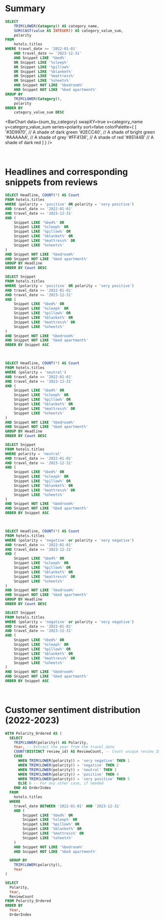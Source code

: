 

# Summary

```sql sum_by_category
SELECT
    TRIM(LOWER(Category)) AS category_name,
    SUM(CAST(value AS INTEGER)) AS category_value_sum,
    polarity
FROM
    hotels.titles
WHERE travel_date >= '2022-01-01' 
    AND travel_date <= '2023-12-31' 
    AND Snippet LIKE '%bed%'
    OR Snippet LIKE '%sleep%'
    OR Snippet LIKE '%pillow%'
    OR Snippet LIKE '%blanket%'
    OR Snippet LIKE '%mattress%'
    OR Snippet LIKE '%sheets%'
    AND Snippet NOT LIKE '%bedroom%'
    AND Snippet NOT LIKE '%bed apartment%'
GROUP BY
    TRIM(LOWER(Category)),
    polarity
ORDER BY
    category_value_sum DESC
```

<BarChart 
    data={sum_by_category} 
    swapXY=true 
    x=category_name 
    y=category_value_sum 
    series=polarity
    sort=false
    colorPalette={
        [
        '#3D9970',  // A shade of dark green
        '#2ECC40',      // A shade of bright green
        '#AAAAAA',       // A shade of grey
        '#FF4136',      // A shade of red
        '#85144B'  // A shade of dark red
        ]
    }
/>

<br>

# Headlines and corresponding snippets from reviews

```sql positive_headlines
SELECT Headline, COUNT(*) AS Count
FROM hotels.titles
WHERE (polarity = 'positive' OR polarity = 'very positive')
AND travel_date >= '2022-01-01' 
AND travel_date <= '2023-12-31'
AND (
    Snippet LIKE '%bed%' OR  
    Snippet LIKE '%sleep%' OR
    Snippet LIKE '%pillow%' OR
    Snippet LIKE '%blanket%' OR
    Snippet LIKE '%mattress%' OR
    Snippet LIKE '%sheets%'
)
AND Snippet NOT LIKE '%bedroom%'
AND Snippet NOT LIKE '%bed apartment%'
GROUP BY Headline
ORDER BY Count DESC
```

```sql positive_snippets
SELECT Snippet
FROM hotels.titles
WHERE (polarity = 'positive' OR polarity = 'very positive')
AND travel_date >= '2022-01-01' 
AND travel_date <= '2023-12-31'
AND (
    Snippet LIKE '%bed%' OR  
    Snippet LIKE '%sleep%' OR
    Snippet LIKE '%pillow%' OR
    Snippet LIKE '%blanket%' OR
    Snippet LIKE '%mattress%' OR
    Snippet LIKE '%sheets%'
)
AND Snippet NOT LIKE '%bedroom%'
AND Snippet NOT LIKE '%bed apartment%'
ORDER BY Snippet ASC
```

<Tabs>
    <Tab label="Positive Headlines">
        <DataTable data="{positive_headlines}" search="true" rows=18 rowShading=true/>
    </Tab>
    <Tab label="Positive Snippets">
        <DataTable data="{positive_snippets}" search="true" rows=18 rowShading=true/>
    </Tab>
</Tabs>

<br>


```sql neutral_headlines
SELECT Headline, COUNT(*) AS Count
FROM hotels.titles
WHERE (polarity = 'neutral')
AND travel_date >= '2022-01-01' 
AND travel_date <= '2023-12-31'
AND (
    Snippet LIKE '%bed%' OR  
    Snippet LIKE '%sleep%' OR
    Snippet LIKE '%pillow%' OR
    Snippet LIKE '%blanket%' OR
    Snippet LIKE '%mattress%' OR
    Snippet LIKE '%sheets%'
)
AND Snippet NOT LIKE '%bedroom%'
AND Snippet NOT LIKE '%bed apartment%'
GROUP BY Headline
ORDER BY Count DESC
```

```sql neutral_snippets
SELECT Snippet
FROM hotels.titles
WHERE polarity = 'neutral'
AND travel_date >= '2022-01-01' 
AND travel_date <= '2023-12-31'
AND (
    Snippet LIKE '%bed%' OR  
    Snippet LIKE '%sleep%' OR
    Snippet LIKE '%pillow%' OR
    Snippet LIKE '%blanket%' OR
    Snippet LIKE '%mattress%' OR
    Snippet LIKE '%sheets%'
)
AND Snippet NOT LIKE '%bedroom%'
AND Snippet NOT LIKE '%bed apartment%'
ORDER BY Snippet ASC
```

<Tabs>
    <Tab label="Neutral Headlines">
        <DataTable data="{neutral_headlines}" search="true" rows=40 rowShading=true/>
    </Tab>
    <Tab label="Neutral Snippets">
        <DataTable data="{neutral_snippets}" search="true" rows=15 rowShading=true/>
    </Tab>
</Tabs>

<br>

```sql negative_headlines
SELECT Headline, COUNT(*) AS Count
FROM hotels.titles
WHERE (polarity = 'negative' or polarity = 'very negative')
AND travel_date >= '2022-01-01' 
AND travel_date <= '2023-12-31'
AND (
    Snippet LIKE '%bed%' OR  
    Snippet LIKE '%sleep%' OR
    Snippet LIKE '%pillow%' OR
    Snippet LIKE '%blanket%' OR
    Snippet LIKE '%mattress%' OR
    Snippet LIKE '%sheets%'
)
AND Snippet NOT LIKE '%bedroom%'
AND Snippet NOT LIKE '%bed apartment%'
GROUP BY Headline
ORDER BY Count DESC
```

```sql negative_snippets
SELECT Snippet
FROM hotels.titles
WHERE (polarity = 'negative' or polarity = 'very negative')
AND travel_date >= '2022-01-01' 
AND travel_date <= '2023-12-31'
AND (
    Snippet LIKE '%bed%' OR  
    Snippet LIKE '%sleep%' OR
    Snippet LIKE '%pillow%' OR
    Snippet LIKE '%blanket%' OR
    Snippet LIKE '%mattress%' OR
    Snippet LIKE '%sheets%'
)
AND Snippet NOT LIKE '%bedroom%'
AND Snippet NOT LIKE '%bed apartment%'
ORDER BY Snippet ASC
```

<Tabs>
    <Tab label="Negative Headlines">
        <DataTable data="{negative_headlines}" search="true" rows=40 rowShading=true/>
    </Tab>
    <Tab label="Negative Snippets">
        <DataTable data="{negative_snippets}" search="true" rows=15 rowShading=true/>
    </Tab>
</Tabs>

<br>

# Customer sentiment distribution (2022-2023)

```sql sentiment_distribution
WITH Polarity_Ordered AS (
  SELECT
    TRIM(LOWER(polarity)) AS Polarity,
    Year, -- Extract the year from the travel_date
    COUNT(DISTINCT review_id) AS ReviewCount, -- Count unique review IDs
    CASE
      WHEN TRIM(LOWER(polarity)) = 'very negative' THEN 1
      WHEN TRIM(LOWER(polarity)) = 'negative' THEN 2
      WHEN TRIM(LOWER(polarity)) = 'neutral' THEN 3
      WHEN TRIM(LOWER(polarity)) = 'positive' THEN 4
      WHEN TRIM(LOWER(polarity)) = 'very positive' THEN 5
      ELSE 6 -- For any other case, if needed
    END AS OrderIndex
  FROM
    hotels.titles
  WHERE
    travel_date BETWEEN '2022-01-01' AND '2023-12-31'
    AND (
        Snippet LIKE '%bed%' OR  
        Snippet LIKE '%sleep%' OR
        Snippet LIKE '%pillow%' OR
        Snippet LIKE '%blanket%' OR
        Snippet LIKE '%mattress%' OR
        Snippet LIKE '%sheets%'
    )
    AND Snippet NOT LIKE '%bedroom%'
    AND Snippet NOT LIKE '%bed apartment%'

  GROUP BY
    TRIM(LOWER(polarity)), 
    Year
)

SELECT
  Polarity,
  Year,
  ReviewCount
FROM Polarity_Ordered
ORDER BY
  Year,
  OrderIndex
```

<BarChart 
    data={sentiment_distribution} 
    x="Polarity" 
    y="ReviewCount"
    series="Year" 
    groupBy="Year" 
    type="grouped"
    sort=false
/>